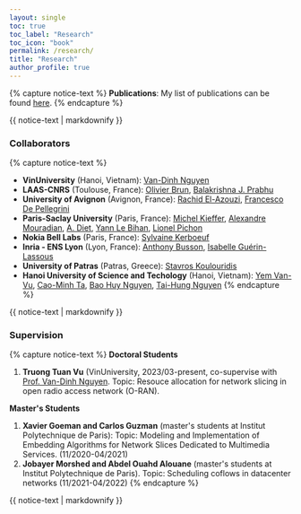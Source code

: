```yaml
---
layout: single
toc: true
toc_label: "Research"
toc_icon: "book"
permalink: /research/
title: "Research"
author_profile: true
---
```



<!-- ### Research interests
{% capture notice-text %}
* Management of coflows in datacenters: scheduling and resource allocation
* Network slicing in 5G and beyond 
* Network function virtualization and softwared defined networking
* Opimisation of resource allocation and provisioning
* Quality of multimedia services, *e.g.*, adaptive video streaming
* Modeling of integer linear program (ILP) and design of heuristics for network optimization problems
{% endcapture %}

<div class="notice--success">
  {{ notice-text | markdownify }}
</div> -->

{% capture notice-text %}
**Publications**: My list of publications can be found [here](https://luuquangtrung.github.io/publications/).
{% endcapture %}

<div class="notice--warning">
  {{ notice-text | markdownify }}
</div>

### Collaborators
{% capture notice-text %}
* **VinUniversity** (Hanoi, Vietnam): [Van-Dinh Nguyen](https://vinuni.edu.vn/people/nguyen-van-dinh-phd/)
* **LAAS-CNRS** (Toulouse, France): [Olivier Brun](https://homepages.laas.fr/brun/), [Balakrishna J. Prabhu](https://homepages.laas.fr/bala/)
* **University of Avignon** (Avignon, France): [‪Rachid El-Azouzi‬](http://scholar.google.com/citations?user=Tvto5qkAAAAJ&hl=en), [Francesco De Pellegrini](https://scholar.google.com/citations?user=EYyOnEkAAAAJ&hl=en)
* **Paris-Saclay University** (Paris, France): [Michel Kieffer](https://l2s.centralesupelec.fr/u/kieffer-michel), [Alexandre Mouradian](https://scholar.google.com/citations?hl=fr&user=ADWSU9YAAAAJ&view_op=list_works&sortby=pubdate), [A. Diet](https://cv.archives-ouvertes.fr/antoine-diet), [Yann Le Bihan](http://lgep.geeps.centralesupelec.fr/index.php?page=yann-le-bihan), [Lionel Pichon](http://lgep.geeps.centralesupelec.fr/index.php?page=lionel-pichon)
* **Nokia Bell Labs** (Paris, France): [Sylvaine Kerboeuf](https://www.researchgate.net/profile/Sylvaine-Kerboeuf)
* **Inria - ENS Lyon** (Lyon, France): [Anthony Busson](http://www.anthonybusson.fr/), [Isabelle Guérin-Lassous](http://perso.ens-lyon.fr/isabelle.guerin-lassous/)
* **University of Patras** (Patras, Greece): [Stavros Koulouridis](http://www.ece.upatras.gr/index.php/en/ece-faculty/koulouridis-stavros.html)
* **Hanoi University of Science and Techology** (Hanoi, Vietnam): [Yem Van-Vu](https://www.researchgate.net/profile/Yem-Vu), [Cao-Minh Ta](https://www.gel.usherbrooke.ca/e-TESC/?page_id=202), [Bao Huy Nguyen](https://scholar.google.com/citations?user=BKJabJsAAAAJ&hl=en), [Tai-Hung Nguyen](https://set.hust.edu.vn/nguyen-tai-hung)
{% endcapture %}

<div class="notice--success">
  {{ notice-text | markdownify }}
</div>

### Supervision
{% capture notice-text %}
**Doctoral Students**
1. **Truong Tuan Vu** (VinUniversity, 2023/03-present, co-supervise with [Prof. Van-Dinh Nguyen](https://vinuni.edu.vn/people/nguyen-van-dinh-phd/). Topic: Resouce allocation for network slicing in open radio access network (O-RAN).

**Master's Students**
1. **Xavier Goeman and Carlos Guzman** (master's students at Institut Polytechnique de Paris): Topic: Modeling and Implementation of Embedding Algorithms for Network Slices Dedicated to Multimedia Services. (11/2020-04/2021)
1. **Jobayer Morshed and Abdel Ouahd Alouane** (master's students at Institut Polytechnique de Paris). Topic: Scheduling coflows in datacenter networks (11/2021-04/2022)
{% endcapture %}

<div class="notice--success">
  {{ notice-text | markdownify }}
</div>
